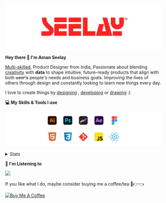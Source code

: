 [![banner](./images/seelay.svg)](https://www.seelay.in)

**Hey there 👋 I'm Aman Seelay**

[Multi-skilled](https://www.seelay.in/#skills), Product Designer from India, Passionate about blending [creativity](https://illustrations.seelay.in) with <b>data</b> to shape intuitive, future-ready products that align with both <s>user's</s> people's needs and business goals. Improving the lives of others through design and constantly looking to learn new things every day.

I love to create things by [designing](https://www.seelay.in/#work) , [developing](https://www.seelay.in/#projects) or [drawing](https://art.seelay.in) :)

**💻 My Skills & Tools I use**

[![banner](./images/skills&tools.svg)](https://www.seelay.in/about)

<details>
  <summary>Stats</summary>

---

<!--START_SECTION:waka-->
![Profile Views](http://img.shields.io/badge/Profile%20Views-2-blue)

**🐱 My GitHub Data** 

> 📦 719.7 kB Used in GitHub's Storage 
 > 
> 🏆 746 Contributions in the Year 2025
 > 
> 💼 Opted to Hire
 > 
> 📜 1 Public Repository 
 > 
> 🔑 26 Private Repository 
 > 
**I'm a Night 🦉** 

```text
🌞 Morning                439 commits         ███░░░░░░░░░░░░░░░░░░░░░░   13.80 % 
🌆 Daytime                407 commits         ███░░░░░░░░░░░░░░░░░░░░░░   12.79 % 
🌃 Evening                931 commits         ███████░░░░░░░░░░░░░░░░░░   29.26 % 
🌙 Night                  1405 commits        ███████████░░░░░░░░░░░░░░   44.15 % 
```
📅 **I'm Most Productive on Sunday** 

```text
Monday                   330 commits         ███░░░░░░░░░░░░░░░░░░░░░░   10.37 % 
Tuesday                  516 commits         ████░░░░░░░░░░░░░░░░░░░░░   16.22 % 
Wednesday                445 commits         ███░░░░░░░░░░░░░░░░░░░░░░   13.98 % 
Thursday                 432 commits         ███░░░░░░░░░░░░░░░░░░░░░░   13.58 % 
Friday                   425 commits         ███░░░░░░░░░░░░░░░░░░░░░░   13.36 % 
Saturday                 373 commits         ███░░░░░░░░░░░░░░░░░░░░░░   11.72 % 
Sunday                   661 commits         █████░░░░░░░░░░░░░░░░░░░░   20.77 % 
```


📊 **This Week I Spent My Time On** 

```text
🕑︎ Time Zone: Asia/Kolkata

💬 Programming Languages: 
Other                    10 hrs 8 mins       ██████████████░░░░░░░░░░░   57.08 % 
Astro                    2 hrs 47 mins       ████░░░░░░░░░░░░░░░░░░░░░   15.68 % 
Markdown                 2 hrs 21 mins       ███░░░░░░░░░░░░░░░░░░░░░░   13.28 % 
JavaScript               1 hr 23 mins        ██░░░░░░░░░░░░░░░░░░░░░░░   07.87 % 
TypeScript               44 mins             █░░░░░░░░░░░░░░░░░░░░░░░░   04.21 % 

🔥 Editors: 
Chrome                   11 hrs 51 mins      █████████████████░░░░░░░░   66.68 % 
Cursor                   5 hrs 10 mins       ███████░░░░░░░░░░░░░░░░░░   29.13 % 
Edge                     39 mins             █░░░░░░░░░░░░░░░░░░░░░░░░   03.69 % 
VS Code                  5 mins              ░░░░░░░░░░░░░░░░░░░░░░░░░   00.49 % 

💻 Operating System: 
Windows                  17 hrs 46 mins      █████████████████████████   100.00 % 
```

**I Mostly Code in JavaScript** 

```text
JavaScript               17 repos            ███████████████░░░░░░░░░░   60.71 % 
HTML                     4 repos             ████░░░░░░░░░░░░░░░░░░░░░   14.29 % 
TypeScript               4 repos             ████░░░░░░░░░░░░░░░░░░░░░   14.29 % 
Java                     2 repos             ██░░░░░░░░░░░░░░░░░░░░░░░   07.14 % 
Astro                    1 repo              █░░░░░░░░░░░░░░░░░░░░░░░░   03.57 % 
```




 Last Updated on 25/05/2025 06:48:29 UTC
<!--END_SECTION:waka-->

---

 </details>

**🎵 I'm Listening to**

<object data="https://now-play.vercel.app/api/generate?uid=7a17a86e-d6b7-43b5-8d9c-1d6dae42a779" >

  <img src="https://now-play.vercel.app/api/generate?uid=7a17a86e-d6b7-43b5-8d9c-1d6dae42a779" />

</object>

If you like what I do, maybe consider buying me a coffee/tea 🥺👉👈

<a href="https://www.buymeacoffee.com/seelay" target="_blank"><img src="https://cdn.buymeacoffee.com/buttons/v2/default-red.png" alt="Buy Me A Coffee" width="150" ></a>
